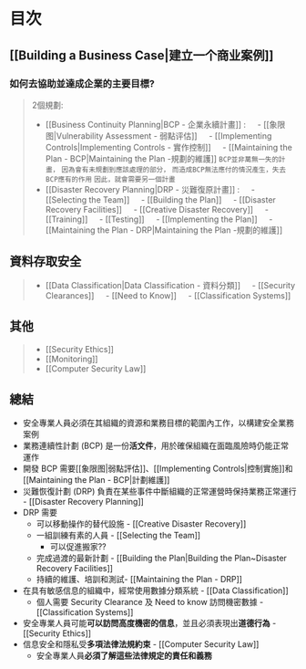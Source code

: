 # 目次
## [[Building a Business Case|建立一个商业案例]]
### **如何去協助並達成企業的主要目標?**
> 2個規劃:
>	- [[Business Continuity Planning|BCP - 企業永續計畫]] :
>	$\quad$- [[象限图|Vulnerability Assessment - 弱點评估]]
>	$\quad$- [[Implementing Controls|Implementing Controls - 實作控制]]
>	$\quad$- [[Maintaining the Plan - BCP|Maintaining the Plan -規劃的維護]]
>	`BCP並非萬無一失的計畫，`
>	`因為會有未規劃到應該處理的部分，`
>	`而造成BCP無法應付的情況產生，失去BCP應有的作用`
>	`因此，就會需要另一個計畫`
>	- [[Disaster Recovery Planning|DRP - 災難復原計畫]] :
>	$\quad$- [[Selecting the Team]]
>	$\quad$- [[Building the Plan]]
>	$\quad$- [[Disaster Recovery Facilities]]
>	$\quad$- [[Creative Disaster Recovery]]
>	$\quad$- [[Training]]
>	$\quad$- [[Testing]]
>	$\quad$- [[Implementing the Plan]]
>	$\quad$- [[Maintaining the Plan - DRP|Maintaining the Plan -規劃的維護]]
## 資料存取安全
>- [[Data Classification|Data Classification - 資料分類]]
>$\quad$- [[Security Clearances]]
>$\quad$- [[Need to Know]]
>$\quad$- [[Classification Systems]]

## 其他
>- [[Security Ethics]]
>- [[Monitoring]]
>- [[Computer Security Law]]

## 總結
- 安全專業人員必須在其組織的資源和業務目標的範圍內工作，以構建安全業務案例
- 業務連續性計劃 (BCP) 是一份**活文件**，用於確保組織在面臨風險時仍能正常運作
- 開發 BCP 需要[[象限图|弱點評估]]、[[Implementing Controls|控制實施]]和[[Maintaining the Plan - BCP|計劃維護]]
- 災難恢復計劃 (DRP) 負責在某些事件中斷組織的正常運營時保持業務正常運行 - [[Disaster Recovery Planning]]
- DRP 需要
	- 可以移動操作的替代設施 - [[Creative Disaster Recovery]]
	- 一組訓練有素的人員 - [[Selecting the Team]]
		- 可以促進搬家??
	- 完成過渡的最新計劃 - [[Building the Plan|Building the Plan~Disaster Recovery Facilities]]
	- 持續的維護、培訓和測試- [[Maintaining the Plan - DRP]]
- 在具有敏感信息的組織中，經常使用數據分類系統 - [[Data Classification]]
	- 個人需要 Security Clearance 及 Need to know 訪問機密數據 - [[Classification Systems]]
- 安全專業人員可能**可以訪問高度機密的信息**，並且必須表現出**道德行為** - [[Security Ethics]]
- 信息安全和隱私受**多項法律法規約束** - [[Computer Security Law]]
	- 安全專業人員**必須了解這些法律規定的責任和義務**